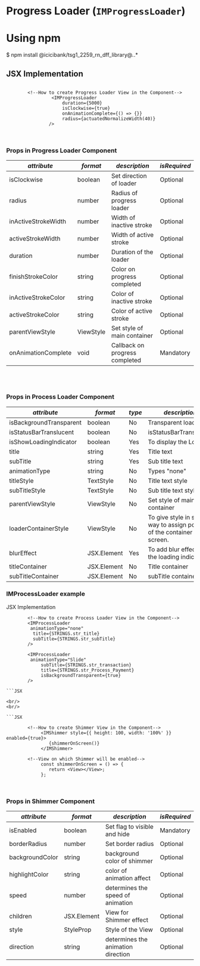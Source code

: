# Progress Loader (`IMProgressLoader`)

# Using npm

$ npm install @icicibank/tsg1_2259_rn_dff_library@*.*.*

## JSX Implementation

```JSX

        <!--How to create Progress Loader View in the Component-->
                 <IMProgressLoader
                     duration={5000}
                     isClockwise={true}
                     onAnimationComplete={() => {}}
                     radius={actuatedNormalizeWidth(40)}
                />
```

<br/>

### Props in Progress Loader Component

| **_attribute_**     | **_format_** | **_description_**              | **_isRequired_** |
| ------------------- | ------------ | ------------------------------ | ---------------- |
| isClockwise         | boolean      | Set direction of loader        | Optional         |
| radius              | number       | Radius of progress loader      | Optional         |
| inActiveStrokeWidth | number       | Width of inactive stroke       | Optional         |
| activeStrokeWidth   | number       | Width of active stroke         | Optional         |
| duration            | number       | Duration of the loader         | Optional         |
| finishStrokeColor   | string       | Color on progress completed    | Optional         |
| inActiveStrokeColor | string       | Color of inactive stroke       | Optional         |
| activeStrokeColor   | string       | Color of active stroke         | Optional         |
| parentViewStyle     | ViewStyle    | Set style of main container    | Optional         |
| onAnimationComplete | void         | Callback on progress completed | Mandatory        |

<br/>
<br/>

### Props in Process Loader Component

| **_attribute_**        | **_format_**        | **_type_**    | **_description_**           
| -----------------      | ------------------- |-------------  | --------------------------- |
| isBackgroundTransparent| boolean             | No            | Transparent loader          |
| isStatusBarTranslucent | boolean             | No            | isStatusBarTranslucent      |
| isShowLoadingIndicator | boolean             | Yes           | To display the Loader       | 
| title                  | string              | Yes           | Title text                  | 
| subTitle               | string              | Yes           | Sub title text              | 
| animationType          | string              | No            | Types "none"|"slide"|"fade"| 
| titleStyle             | TextStyle           | No            | Title text style            | 
| subTitleStyle          | TextStyle           | No            | Sub title text style        | 
| parentViewStyle        | ViewStyle           | No            | Set style of main container |
| loaderContainerStyle   | ViewStyle           | No            | To give style in such a way to assign position of the container in the screen.|
| blurEffect             | JSX.Element         | Yes           | To add blur effect to the loading indicator|
| titleContainer         | JSX.Element         | No            | Title container             | 
| subTitleContainer      | JSX.Element         | No            | subTitle container          | 


### IMProcessLoader example

JSX Implementation

```JSX
        <!--How to create Process Loader View in the Component-->
        <IMProcessLoader
         animationType="none"
          title={STRINGS.str_title}
          subTitle={STRINGS.str_subTitle}
        />

        <IMProcessLoader
         animationType="Slide"
             subTitle={STRINGS.str_transaction}
             title={STRINGS.str_Process_Payment}
             isBackgroundTransparent={true}
        />

```JSX

<br/>
<br/>

```JSX

        <!--How to create Shimmer View in the Component-->
             <IMShimmer style={{ height: 100, width: '100%' }} enabled={true}>
                {shimmerOnScreen()}
             </IMShimmer>

        <!--View on which Shimmer will be enabled-->
             const shimmerOnScreen = () => {
                return <View></View>;
             };
```

<br/>

### Props in Shimmer Component

| **_attribute_** | **_format_** | **_description_**                     | **_isRequired_** |
| --------------- | ------------ | ------------------------------------- | ---------------- |
| isEnabled       | boolean      | Set flag to visible and hide          | Mandatory        |
| borderRadius    | number       | Set border radius                     | Optional         |
| backgroundColor | string       | background color of shimmer           | Optional        |
| highlightColor  | string       | color of animation affect             | Optional        |
| speed           | number       | determines the speed of animation     | Optional        |
| children        | JSX.Element  | View for Shimmer effect               | Optional         |
| style           | StyleProp    | Style of the View                     | Optional         |
| direction       | string       | determines the animation direction    | Optional        |

<br/>
<br/>
